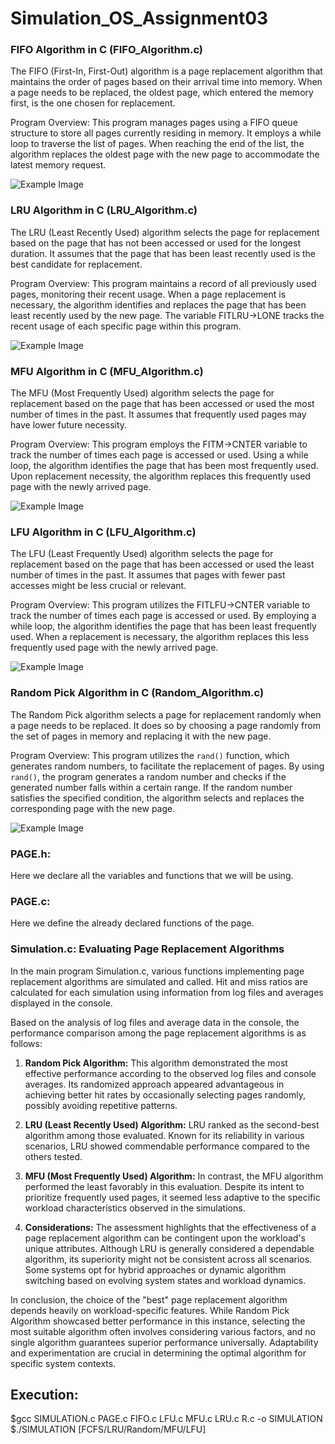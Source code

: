 # Simulation_OS_Assignment03

### FIFO Algorithm in C (FIFO_Algorithm.c)

The FIFO (First-In, First-Out) algorithm is a page replacement algorithm that maintains the order of pages based on their arrival time into memory. When a page needs to be replaced, the oldest page, which entered the memory first, is the one chosen for replacement.

Program Overview:
This program manages pages using a FIFO queue structure to store all pages currently residing in memory.
It employs a while loop to traverse the list of pages. When reaching the end of the list, the algorithm replaces the oldest page with the new page to accommodate the latest memory request.

![Example Image](FIFO_Alg_output_screenshot.jpeg) <br>

### LRU Algorithm in C (LRU_Algorithm.c)

The LRU (Least Recently Used) algorithm selects the page for replacement based on the page that has not been accessed or used for the longest duration. It assumes that the page that has been least recently used is the best candidate for replacement.

Program Overview:
This program maintains a record of all previously used pages, monitoring their recent usage.
When a page replacement is necessary, the algorithm identifies and replaces the page that has been least recently used by the new page.
The variable FITLRU->LONE tracks the recent usage of each specific page within this program.

![Example Image](LRU_Alg_output_screenshot.jpeg) <br>

### MFU Algorithm in C (MFU_Algorithm.c)

The MFU (Most Frequently Used) algorithm selects the page for replacement based on the page that has been accessed or used the most number of times in the past. It assumes that frequently used pages may have lower future necessity.

Program Overview:
This program employs the FITM->CNTER variable to track the number of times each page is accessed or used.
Using a while loop, the algorithm identifies the page that has been most frequently used.
Upon replacement necessity, the algorithm replaces this frequently used page with the newly arrived page.

![Example Image](MFU_Alg_output_screenshot.jpeg) <br>

### LFU Algorithm in C (LFU_Algorithm.c)

The LFU (Least Frequently Used) algorithm selects the page for replacement based on the page that has been accessed or used the least number of times in the past. It assumes that pages with fewer past accesses might be less crucial or relevant.

Program Overview:
This program utilizes the FITLFU->CNTER variable to track the number of times each page is accessed or used.
By employing a while loop, the algorithm identifies the page that has been least frequently used.
When a replacement is necessary, the algorithm replaces this less frequently used page with the newly arrived page.

![Example Image](LFU_Alg_output_screenshot.jpeg) <br>

### Random Pick Algorithm in C (Random_Algorithm.c)

The Random Pick algorithm selects a page for replacement randomly when a page needs to be replaced. It does so by choosing a page randomly from the set of pages in memory and replacing it with the new page.

Program Overview:
This program utilizes the `rand()` function, which generates random numbers, to facilitate the replacement of pages.
By using `rand()`, the program generates a random number and checks if the generated number falls within a certain range.
If the random number satisfies the specified condition, the algorithm selects and replaces the corresponding page with the new page.

![Example Image](Random_Alg_output_screenshot.jpeg) <br>

### PAGE.h:
Here we declare all the variables and functions that we will be using.

### PAGE.c:
Here we define the already declared functions of the page.

### Simulation.c: Evaluating Page Replacement Algorithms

In the main program Simulation.c, various functions implementing page replacement algorithms are simulated and called. Hit and miss ratios are calculated for each simulation using information from log files and averages displayed in the console.

Based on the analysis of log files and average data in the console, the performance comparison among the page replacement algorithms is as follows:

1. **Random Pick Algorithm:** This algorithm demonstrated the most effective performance according to the observed log files and console averages. Its randomized approach appeared advantageous in achieving better hit rates by occasionally selecting pages randomly, possibly avoiding repetitive patterns.

2. **LRU (Least Recently Used) Algorithm:** LRU ranked as the second-best algorithm among those evaluated. Known for its reliability in various scenarios, LRU showed commendable performance compared to the others tested.

3. **MFU (Most Frequently Used) Algorithm:** In contrast, the MFU algorithm performed the least favorably in this evaluation. Despite its intent to prioritize frequently used pages, it seemed less adaptive to the specific workload characteristics observed in the simulations.

4. **Considerations:** The assessment highlights that the effectiveness of a page replacement algorithm can be contingent upon the workload's unique attributes. Although LRU is generally considered a dependable algorithm, its superiority might not be consistent across all scenarios. Some systems opt for hybrid approaches or dynamic algorithm switching based on evolving system states and workload dynamics.

In conclusion, the choice of the "best" page replacement algorithm depends heavily on workload-specific features. While Random Pick Algorithm showcased better performance in this instance, selecting the most suitable algorithm often involves considering various factors, and no single algorithm guarantees superior performance universally. Adaptability and experimentation are crucial in determining the optimal algorithm for specific system contexts.

  
## Execution:
$gcc SIMULATION.c PAGE.c FIFO.c LFU.c MFU.c LRU.c R.c -o SIMULATION <br>
$./SIMULATION [FCFS/LRU/Random/MFU/LFU]

